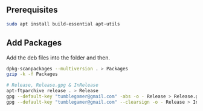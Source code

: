 
## Prerequisites
```bash
sudo apt install build-essential apt-utils
```

## Add Packages
Add the deb files into the folder and then.
```bash
dpkg-scanpackages --multiversion . > Packages
gzip -k -f Packages

# Release, Release.gpg & InRelease
apt-ftparchive release . > Release
gpg --default-key "tumblegamer@gmail.com" -abs -o - Release > Release.gpg
gpg --default-key "tumblegamer@gmail.com" --clearsign -o - Release > InRelease
```